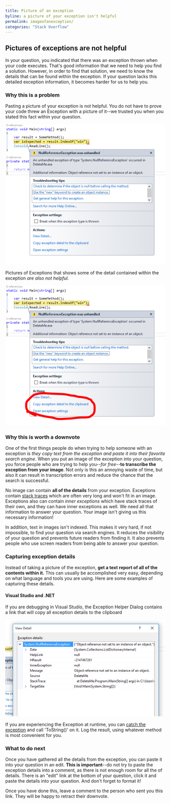```yaml
---
title: Picture of an exception
byline: a picture of your exception isn't helpful
permalink: imageofanexception/
categories: "Stack Overflow"
---
```

## Pictures of exceptions are not helpful 
In your question, you indicated that there was an exception thrown when your code executes. That's good information that we need to help you find a solution. However, in order to find that solution, we need to know the details that can be found within the exception. If your question lacks this detailed exception information, it becomes harder for us to help you.

### Why this is a problem
Pasting a picture of your exception is not helpful. You do not have to prove your code threw an Exception with a picture of it--we trusted you when you stated this fact within your question.

![The exception dialog](/images/stackoverflow/exceptionimage1.PNG)

Pictures of Exceptions that shows some of the detail contained within the exception *are also not helpful.*

![Viewing the details of the exception](/images/stackoverflow/exceptionimage2.PNG)

### Why this is worth a downvote
One of the first things people do when trying to help someone with an exception is *they copy text from the exception and paste it into their favorite search engine*. When you put an image of the exception into your question, you force people who are trying to help you--*for free*--**to transcribe the exception from your image**. Not only is this an annoying waste of time, but also it can result in transcription errors and reduce the chance that the search is successful.

No image can contain **all of the details** from your exception. Exceptions contain [stack traces](https://en.wikipedia.org/wiki/Stack_trace) which are often very long and won't fit in an image. Exceptions also can contain *inner exceptions* which have stack traces of their own, and they can have inner exceptions as well. We need all that information to answer your question. Your image isn't giving us this necessary information!

In addition, text in images isn't indexed. This makes it very hard, if not impossible, to find your question via search engines. It reduces the visibility of your question and prevents future readers from finding it. It also prevents people who use screen readers from being able to answer your question.

### Capturing exception details
Instead of taking a picture of the exception, **get a text report of all of the contents within it.** This can usually be accomplished very easy, depending on what language and tools you are using. Here are some examples of capturing these details. 

#### Visual Studio and .NET
If you are debugging in Visual Studio, the Exception Helper Dialog contains a link that will copy all exception details to the clipboard 

![The link to copy exception details to the clipboard on the exception helper dialog](/images/stackoverflow/exceptionimage3.PNG)

If you are experiencing the Exception at runtime, you can [catch the exception](http://stackoverflow.com/questions/9526139/how-to-catch-exceptions) and call 'ToString()' on it. Log the result, using whatever method is most convenient for you.

### What to do next
Once you have gathered all the details from the exception, you can paste it into your question in an edit. **This is important**--do not try to paste the exception details into a comment, as there is not enough room for all the of details. There is an "edit" link at the bottom of your question, click it and paste the details into your question. And don't forget to format it!

Once you have done this, leave a comment to the person who sent you this link. They will be happy to retract their downvote.
